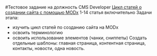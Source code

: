 #Тестовое задание на должность CMS Developer
[Цикл статей о создании сайта с помощью MODx](http://efimov.ws/main/develop/modx/instrukcziya-po-sozdaniyu-sajta-urok1.html) 1-14 статья включительно
Задачи этапа: 
- изучить цикл статей по созданию сайта на MODx
- освоить терминологию
- освоить использование элементов (чанки, сниппеты)
Создать отдельные шаблоны: главная страница, контентная страница, контакты, новости, одна новость.